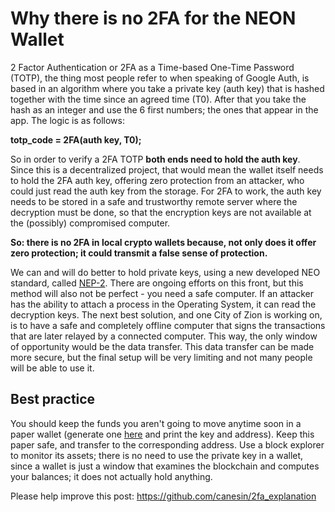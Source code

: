 Why there is no 2FA for the NEON Wallet
================
2 Factor Authentication or 2FA as a Time-based One-Time Password (TOTP), the thing most people refer to when speaking of Google Auth, is based in an algorithm where you take a private key (auth key) that is hashed together with the time since an agreed time (T0). After that you take the hash as an integer and use the 6 first numbers; the ones that appear in the app. The logic is as follows:

**totp_code = 2FA(auth key, T0);**

So in order to verify a 2FA TOTP **both ends need to hold the auth key**. Since this is a decentralized project, that would mean the wallet itself needs to hold the 2FA auth<!--does the A not stand for auth?--> key, offering zero protection from an attacker, who could just read the auth key from the storage. For 2FA to work, the auth key needs to be stored in a safe and trustworthy remote server where the decryption must be done, so that the encryption keys are not available at the (possibly) compromised computer.

**So: there is no 2FA in local crypto wallets because, not only does it offer zero protection; it could transmit a false sense of protection.**

We can and will do better to hold private keys, using a new developed NEO standard, called [NEP-2](https://github.com/neo-project/proposals/blob/nep-2/nep-2.mediawiki). There are ongoing efforts on this front, but this method will also not be perfect - you need a safe computer. If an attacker has the ability to attach a process in the Operating System, it can read the decryption keys. The next best solution, and one City of Zion is working on, is to have a safe and completely offline computer that signs the transactions that are later relayed by a connected computer. This way, the only window of opportunity would be the data transfer. This data transfer can be made more secure, but the final setup will be very limiting and not many people will be able to use it.

Best practice
----
You should keep the funds you aren't going to move anytime soon in a paper wallet (generate one [here](https://snowypowers.github.io/ansy/) and print the key and address). Keep this paper safe, and transfer to the corresponding address. Use a block explorer to monitor its assets; there is no need to use the private key in a wallet, since a wallet is just a window that examines the blockchain and computes your balances; it does not actually hold anything.

Please help improve this post: https://github.com/canesin/2fa_explanation
